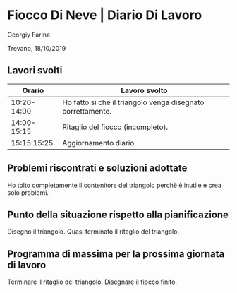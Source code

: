 # Fiocco Di Neve | Diario Di Lavoro
Georgiy Farina

Trevano, 18/10/2019
## Lavori svolti
  Orario | Lavoro svolto
  ---------------- | -------------
  10:20-14:00    | Ho fatto si che il triangolo venga disegnato correttamente.
  14:00-15:15    | Ritaglio del fiocco (incompleto).
  15:15:15:25    | Aggiornamento diario.
  

## Problemi riscontrati e soluzioni adottate
   Ho tolto completamente il contenitore del triangolo perchè è inutile e crea solo problemi.
   
## Punto della situazione rispetto alla pianificazione
   Disegno il triangolo.
   Quasi terminato il ritaglio del triangolo.

## Programma di massima per la prossima giornata di lavoro
   Terminare il ritaglio del triangolo.
   Disegnare il fiocco finito.
   
